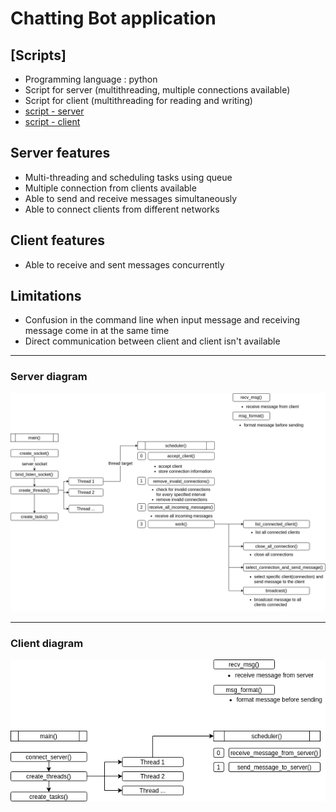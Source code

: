 # Chatting Bot application 

## [Scripts]
 * Programming language : python 
 * Script for server (multithreading, multiple connections available) 
 * Script for client (multithreading for reading and writing)
 * [script - server](https://github.com/seonwoo960000/skill_stack/blob/main/Chatting%20Bot/scripts/multiserver.py) 
 * [script - client](https://github.com/seonwoo960000/skill_stack/blob/main/Chatting%20Bot/scripts/multiclient.py)

## Server features
 * Multi-threading and scheduling tasks using queue 
 * Multiple connection from clients available
 * Able to send and receive messages simultaneously 
 * Able to connect clients from different networks 

## Client features
 * Able to receive and sent messages concurrently 

## Limitations
 * Confusion in the command line when input message and receiving message come in at the same time
 * Direct communication between client and client isn't available 
*************************************************************************************************************************************
### Server diagram
![Flowchart](diagrams/chatBotServer.png)
*************************************************************************************************************************************
### Client diagram
![Flowchart](diagrams/chatBotClient.png)
